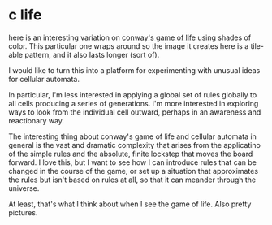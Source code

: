 # c life

here is an interesting variation on [conway's game of life](https://en.wikipedia.org/wiki/Conway%27s_Game_of_Life)
using shades of color.  This particular one wraps around so the image it creates here is a
tile-able pattern, and it also lasts longer (sort of).

I would like to turn this into a platform for experimenting with unusual ideas for cellular automata.

In particular, I'm less interested in applying a global set of rules globally to all cells producing
a series of generations. I'm more interested in exploring ways to look from the individual cell outward,
perhaps in an awareness and reactionary way.

The interesting thing about conway's game of life and cellular automata in general is the vast and
dramatic complexity that arises from the applicatino of the simple rules and the absolute, finite
lockstep that moves the board forward. I love this, but I want to see how I can introduce rules that
can be changed in the course of the game, or set up a situation that approximates the rules but
isn't based on rules at all, so that it can meander through the universe.

At least, that's what I think about when I see the game of life. Also pretty pictures.
